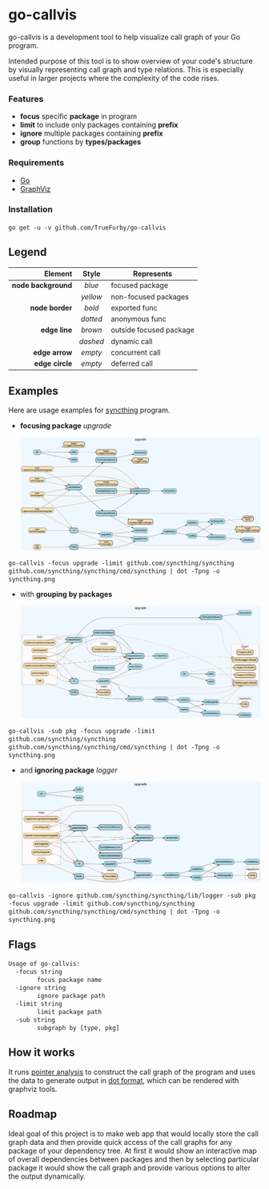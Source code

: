 # go-callvis

go-callvis is a development tool to help visualize call graph of your Go program.

Intended purpose of this tool is to show overview of your code's structure by visually representing call graph and type relations. This is especially useful in larger projects where the complexity of the code rises.

### Features

- **focus** specific **package** in program
- **limit** to include only packages containing **prefix**
- **ignore** multiple packages containing **prefix**
- **group** functions by **types/packages**

### Requirements

* [Go](https://golang.org/dl/)
* [GraphViz](http://www.graphviz.org/Download..php)

### Installation

`go get -u -v github.com/TrueFurby/go-callvis`

## Legend

Element             | Style    | Represents
------------------: | :------: | -----------
__node background__ |  _blue_  | focused package
                    | _yellow_ | non-focused packages
    __node border__ |  _bold_  | exported func
                    | _dotted_ | anonymous func
      __edge line__ | _brown_  | outside focused package
                    | _dashed_ | dynamic call
     __edge arrow__ | _empty_  | concurrent call
    __edge circle__ | _empty_  | deferred call

## Examples

Here are usage examples for [syncthing](https://github.com/syncthing/syncthing) program.

+ **focusing package** _upgrade_

  ![syncthing example output](images/syncthing.png)
```
go-callvis -focus upgrade -limit github.com/syncthing/syncthing github.com/syncthing/syncthing/cmd/syncthing | dot -Tpng -o syncthing.png
```

+ with **grouping by packages**

  ![syncthing example output pkg](images/syncthing_pkg.png)
```
go-callvis -sub pkg -focus upgrade -limit github.com/syncthing/syncthing github.com/syncthing/syncthing/cmd/syncthing | dot -Tpng -o syncthing.png
```

+ and **ignoring package** _logger_

  ![syncthing example output ignore](images/syncthing_ignore.png)
```
go-callvis -ignore github.com/syncthing/syncthing/lib/logger -sub pkg -focus upgrade -limit github.com/syncthing/syncthing github.com/syncthing/syncthing/cmd/syncthing | dot -Tpng -o syncthing.png
```

## Flags

```
Usage of go-callvis:
  -focus string
    	focus package name
  -ignore string
    	ignore package path
  -limit string
    	limit package path
  -sub string
    	subgraph by [type, pkg]
```

## How it works

It runs [pointer analysis](https://godoc.org/golang.org/x/tools/go/pointer) to construct the call graph of the program and uses the data to generate output in [dot format](http://www.graphviz.org/content/dot-language), which can be rendered with graphviz tools.

## Roadmap

Ideal goal of this project is to make web app that would locally store the call graph data and then provide quick access of the call graphs for any package of your dependency tree. At first it would show an interactive map of overall dependencies between packages and then by selecting particular package it would show the call graph and provide various options to alter the output dynamically.
